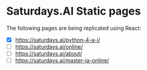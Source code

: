 # Saturdays.AI Static pages
The following pages are being replicated using React:
- [x] https://saturdays.ai/python-4-a-i/
- [ ] https://saturdays.ai/online/
- [ ] https://saturdays.ai/about/
- [ ] https://saturdays.ai/master-ia-online/
